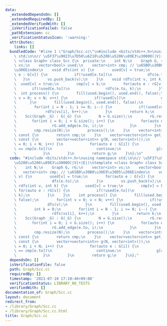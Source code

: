 ```yaml
---
data:
  _extendedDependsOn: []
  _extendedRequiredBy: []
  _extendedVerifiedWith: []
  _isVerificationFailed: false
  _pathExtension: cc
  _verificationStatusIcon: ':warning:'
  attributes:
    links: []
  bundledCode: "#line 1 \"Graph/Scc.cc\"\n#include <bits/stdc++.h>\nusing namespace\
    \ std;\n\n// \u5F37\u9023\u7D50\u6210\u5206\u5206\u89E3\u3000O(|V|+|E|)\ntemplate\
    \ <class Graph> class Scc {\n  private:\n    int N;\n    Graph G, rG;\n    vector<int>\
    \ vs;\n    vector<bool> used;\n    vector<int> cmp; // \u65B0\u30B0\u30E9\u30D5\
    \u306Eindex\n    void dfs(int v) {\n        used[v] = true;\n        for(auto\
    \ e : G[v]) {\n            if(!used[e.to])\n                dfs(e.to);\n     \
    \   }\n        vs.push_back(v);\n    }\n    void rdfs(int v, int k) {\n      \
    \  used[v] = true;\n        cmp[v] = k;\n        for(auto e : rG[v]) {\n     \
    \       if(!used[e.to])\n                rdfs(e.to, k);\n        }\n    }\n  \
    \  int process() {\n        fill(used.begin(), used.end(), false);\n        for(int\
    \ v = 0; v < N; v++) {\n            if(!used[v])\n                dfs(v);\n  \
    \      }\n        fill(used.begin(), used.end(), false);\n        int k = 0;\n\
    \        for(int i = N - 1; i >= 0; i--) {\n            if(!used[vs[i]])\n   \
    \             rdfs(vs[i], k++);\n        }\n        return k;\n    }\n\n  public:\n\
    \    Scc(Graph _G) : G(_G) {\n        N = G.size();\n        rG.resize(N);\n \
    \       for(int i = 0; i < G.size(); i++) {\n            for(auto e : G[i]) {\n\
    \                rG.add_edge(e.to, i);\n            }\n        }\n        used.resize(N);\n\
    \        cmp.resize(N);\n        process();\n    }\n    vector<int> get_new_indice()\
    \ const {\n        return cmp;\n    }\n    vector<vector<int>> get_new_graph()\
    \ const {\n        vector<vector<int>> g(N, vector<int>());\n        for(int i\
    \ = 0; i < N; i++) {\n            for(auto e : G[i]) {\n                if(cmp[i]\
    \ == cmp[e.to])\n                    continue;\n                g[cmp[i]].push_back(cmp[e.to]);\n\
    \            }\n        }\n        return g;\n    }\n};\n"
  code: "#include <bits/stdc++.h>\nusing namespace std;\n\n// \u5F37\u9023\u7D50\u6210\
    \u5206\u5206\u89E3\u3000O(|V|+|E|)\ntemplate <class Graph> class Scc {\n  private:\n\
    \    int N;\n    Graph G, rG;\n    vector<int> vs;\n    vector<bool> used;\n \
    \   vector<int> cmp; // \u65B0\u30B0\u30E9\u30D5\u306Eindex\n    void dfs(int\
    \ v) {\n        used[v] = true;\n        for(auto e : G[v]) {\n            if(!used[e.to])\n\
    \                dfs(e.to);\n        }\n        vs.push_back(v);\n    }\n    void\
    \ rdfs(int v, int k) {\n        used[v] = true;\n        cmp[v] = k;\n       \
    \ for(auto e : rG[v]) {\n            if(!used[e.to])\n                rdfs(e.to,\
    \ k);\n        }\n    }\n    int process() {\n        fill(used.begin(), used.end(),\
    \ false);\n        for(int v = 0; v < N; v++) {\n            if(!used[v])\n  \
    \              dfs(v);\n        }\n        fill(used.begin(), used.end(), false);\n\
    \        int k = 0;\n        for(int i = N - 1; i >= 0; i--) {\n            if(!used[vs[i]])\n\
    \                rdfs(vs[i], k++);\n        }\n        return k;\n    }\n\n  public:\n\
    \    Scc(Graph _G) : G(_G) {\n        N = G.size();\n        rG.resize(N);\n \
    \       for(int i = 0; i < G.size(); i++) {\n            for(auto e : G[i]) {\n\
    \                rG.add_edge(e.to, i);\n            }\n        }\n        used.resize(N);\n\
    \        cmp.resize(N);\n        process();\n    }\n    vector<int> get_new_indice()\
    \ const {\n        return cmp;\n    }\n    vector<vector<int>> get_new_graph()\
    \ const {\n        vector<vector<int>> g(N, vector<int>());\n        for(int i\
    \ = 0; i < N; i++) {\n            for(auto e : G[i]) {\n                if(cmp[i]\
    \ == cmp[e.to])\n                    continue;\n                g[cmp[i]].push_back(cmp[e.to]);\n\
    \            }\n        }\n        return g;\n    }\n};"
  dependsOn: []
  isVerificationFile: false
  path: Graph/Scc.cc
  requiredBy: []
  timestamp: '2021-07-10 17:10:46+09:00'
  verificationStatus: LIBRARY_NO_TESTS
  verifiedWith: []
documentation_of: Graph/Scc.cc
layout: document
redirect_from:
- /library/Graph/Scc.cc
- /library/Graph/Scc.cc.html
title: Graph/Scc.cc
---
```

